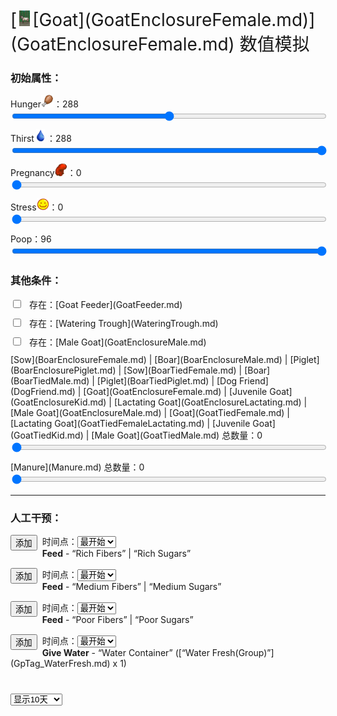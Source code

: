 <div style="font-size:2em">[<div style="width:25px;display:inline-block;text-align:center"><img decoding="async" src="Sprite/GoatFemaleEnclosure.png" href="a.md" style="max-width:25px;max-height:25px;"></div>[Goat](GoatEnclosureFemale.md)](GoatEnclosureFemale.md) 数值模拟</div>  
<div class="row"><div class="col-md-6"><h3>初始属性：</h3><div style="display:block;margin-top:10px;"><label for="customRange3" class="form-label">Hunger<div style="width:20px;display:inline-block;text-align:center"><img decoding="async" src="Sprite/Hunger.png" href="a.md" style="max-width:20px;max-height:20px;"></div>：</label><label id="value_Spoilage" for="input_Spoilage" class="form-label">288</label></div><input id="input_Spoilage" type="range" class="form-range" style="width:100%" min="0" max="576" value="288" step="1" onchange="updatePropSimulator()" ><br><div style="display:block;margin-top:10px;"><label for="customRange3" class="form-label">Thirst<div style="width:20px;display:inline-block;text-align:center"><img decoding="async" src="Sprite/Thirst.png" href="a.md" style="max-width:20px;max-height:20px;"></div>：</label><label id="value_Usage" for="input_Usage" class="form-label">288</label></div><input id="input_Usage" type="range" class="form-range" style="width:100%" min="0" max="288" value="288" step="1" onchange="updatePropSimulator()" ><br><div style="display:block;margin-top:10px;"><label for="customRange3" class="form-label">Pregnancy<div style="width:20px;display:inline-block;text-align:center"><img decoding="async" src="Sprite/Pregnancy.png" href="a.md" style="max-width:20px;max-height:20px;"></div>：</label><label id="value_Fuel" for="input_Fuel" class="form-label">0</label></div><input id="input_Fuel" type="range" class="form-range" style="width:100%" min="0" max="1344" value="0" step="1" onchange="updatePropSimulator()" ><br><div style="display:block;margin-top:10px;"><label for="customRange3" class="form-label">Stress<div style="width:20px;display:inline-block;text-align:center"><img decoding="async" src="Sprite/Content.png" href="a.md" style="max-width:20px;max-height:20px;"></div>：</label><label id="value_Progress" for="input_Progress" class="form-label">0</label></div><input id="input_Progress" type="range" class="form-range" style="width:100%" min="0" max="1000" value="0" step="1" onchange="updatePropSimulator()" ><br><div style="display:block;margin-top:10px;"><label for="customRange3" class="form-label">Poop：</label><label id="value_Special4" for="input_Special4" class="form-label">96</label></div><input id="input_Special4" type="range" class="form-range" style="width:100%" min="0" max="96" value="96" step="1" onchange="updatePropSimulator()" ><br></div><div class="col-md-6"><h3>其他条件：</h3><div class="form-check" style="margin-top:10px;"><input class="form-check-input" type="checkbox"  onchange="updatePropSimulator()" value="" id="input_GoatFeeder"><label class="form-check-label" style="margin-left:10px" for="input_GoatFeeder">存在：[Goat Feeder](GoatFeeder.md)</label></div><div class="form-check" style="margin-top:10px;"><input class="form-check-input" type="checkbox"  onchange="updatePropSimulator()" value="" id="input_WateringTrough"><label class="form-check-label" style="margin-left:10px" for="input_WateringTrough">存在：[Watering Trough](WateringTrough.md)</label></div><div class="form-check" style="margin-top:10px;"><input class="form-check-input" type="checkbox"  onchange="updatePropSimulator()" value="" id="input_GoatEnclosureMale"><label class="form-check-label" style="margin-left:10px" for="input_GoatEnclosureMale">存在：[Male Goat](GoatEnclosureMale.md)</label></div><div style="display:block;margin-top:10px;"><label for="customRange3" class="form-label">[Sow](BoarEnclosureFemale.md) | [Boar](BoarEnclosureMale.md) | [Piglet](BoarEnclosurePiglet.md) | [Sow](BoarTiedFemale.md) | [Boar](BoarTiedMale.md) | [Piglet](BoarTiedPiglet.md) | [Dog Friend](DogFriend.md) | [Goat](GoatEnclosureFemale.md) | [Juvenile Goat](GoatEnclosureKid.md) | [Lactating Goat](GoatEnclosureLactating.md) | [Male Goat](GoatEnclosureMale.md) | [Goat](GoatTiedFemale.md) | [Lactating Goat](GoatTiedFemaleLactating.md) | [Juvenile Goat](GoatTiedKid.md) | [Male Goat](GoatTiedMale.md) 总数量：</label><label id="value_tag_LargeAnimal" for="input_tag_LargeAnimal" class="form-label">0</label></div><input id="input_tag_LargeAnimal" type="range" class="form-range" style="width:100%" min="1" max="50" value="0" step="1" onchange="updatePropSimulator()" ><br><div style="display:block;margin-top:10px;"><label for="customRange3" class="form-label">[Manure](Manure.md) 总数量：</label><label id="value_Manure" for="input_Manure" class="form-label">0</label></div><input id="input_Manure" type="range" class="form-range" style="width:100%" min="0" max="50" value="0" step="1" onchange="updatePropSimulator()" ><br></div></div><hr><div class="row"><div class="col-md-6"><h3>人工干预：</h3><div style="margin-bottom:15px;"><div class="col" style="float:left;margin-right:8px;"><button type="button" class="btn btn-info" onclick="addInjectIndex(0)">添加</button></div><div class="col">时间点：<select id="ps_inject_0" class="form-select"><option selected value="0">最开始</option></select><div><b>Feed</b> - “Rich Fibers” | “Rich Sugars”</div></div></div><div style="margin-bottom:15px;"><div class="col" style="float:left;margin-right:8px;"><button type="button" class="btn btn-info" onclick="addInjectIndex(1)">添加</button></div><div class="col">时间点：<select id="ps_inject_1" class="form-select"><option selected value="0">最开始</option></select><div><b>Feed</b> - “Medium Fibers” | “Medium Sugars”</div></div></div><div style="margin-bottom:15px;"><div class="col" style="float:left;margin-right:8px;"><button type="button" class="btn btn-info" onclick="addInjectIndex(2)">添加</button></div><div class="col">时间点：<select id="ps_inject_2" class="form-select"><option selected value="0">最开始</option></select><div><b>Feed</b> - “Poor Fibers” | “Poor Sugars”</div></div></div><div style="margin-bottom:15px;"><div class="col" style="float:left;margin-right:8px;"><button type="button" class="btn btn-info" onclick="addInjectIndex(3)">添加</button></div><div class="col">时间点：<select id="ps_inject_3" class="form-select"><option selected value="0">最开始</option></select><div><b>Give Water</b> - “Water Container” ([“Water Fresh(Group)”](GpTag_WaterFresh.md) x 1)</div></div></div></div><div class="col-md-6"><div id="injectContainer"></div></div></div><div class="col" style="margin-top:40px;"><div><div><select id="ps_timespan" onchange="updatePropSimulator()" style="float:left;" class="form-select">
        <option value="8h">显示8小时</option>
        <option value="1d">显示1天</option>
        <option selected value="10d">显示10天</option>
        <option value="30d">显示30天</option>
        <option value="60d">显示60天</option>
        </select><div></div><canvas id="myChart"></canvas></div>  
<script>var propSimulatorData={"args":[{"key":"Spoilage","name":"Hunger<div style=\"width:20px;display:inline-block;text-align:center\"><img decoding=\"async\" src=\"Sprite/Hunger.png\" href=\"a.md\" style=\"max-width:20px;max-height:20px;\"></div>","min":0,"max":576,"defaultValue":288,"active":true,"change":-1,"endOnMin":true,"endOnMax":false,"show":true},{"key":"Usage","name":"Thirst<div style=\"width:20px;display:inline-block;text-align:center\"><img decoding=\"async\" src=\"Sprite/Thirst.png\" href=\"a.md\" style=\"max-width:20px;max-height:20px;\"></div>","min":0,"max":288,"defaultValue":288,"active":true,"change":-1,"endOnMin":true,"endOnMax":false,"show":true},{"key":"Fuel","name":"Pregnancy<div style=\"width:20px;display:inline-block;text-align:center\"><img decoding=\"async\" src=\"Sprite/Pregnancy.png\" href=\"a.md\" style=\"max-width:20px;max-height:20px;\"></div>","min":0,"max":1344,"defaultValue":0,"active":true,"change":-1,"endOnMin":false,"endOnMax":true,"show":true},{"key":"Progress","name":"Stress<div style=\"width:20px;display:inline-block;text-align:center\"><img decoding=\"async\" src=\"Sprite/Content.png\" href=\"a.md\" style=\"max-width:20px;max-height:20px;\"></div>","min":0,"max":1000,"defaultValue":0,"active":true,"change":-4,"endOnMin":false,"endOnMax":false,"show":true},{"key":"Special4","name":"Poop","min":0,"max":96,"defaultValue":96,"active":true,"change":-1,"endOnMin":false,"endOnMax":false,"show":true},{"key":"GoatFeeder","name":"存在：[Goat Feeder](GoatFeeder.md)","min":0,"max":1,"defaultValue":0},{"key":"WateringTrough","name":"存在：[Watering Trough](WateringTrough.md)","min":0,"max":1,"defaultValue":0},{"key":"GoatEnclosureMale","name":"存在：[Male Goat](GoatEnclosureMale.md)","min":0,"max":1,"defaultValue":0},{"key":"tag_LargeAnimal","name":"[Sow](BoarEnclosureFemale.md) | [Boar](BoarEnclosureMale.md) | [Piglet](BoarEnclosurePiglet.md) | [Sow](BoarTiedFemale.md) | [Boar](BoarTiedMale.md) | [Piglet](BoarTiedPiglet.md) | [Dog Friend](DogFriend.md) | [Goat](GoatEnclosureFemale.md) | [Juvenile Goat](GoatEnclosureKid.md) | [Lactating Goat](GoatEnclosureLactating.md) | [Male Goat](GoatEnclosureMale.md) | [Goat](GoatTiedFemale.md) | [Lactating Goat](GoatTiedFemaleLactating.md) | [Juvenile Goat](GoatTiedKid.md) | [Male Goat](GoatTiedMale.md) 总数量","min":1,"max":50,"defaultValue":0},{"key":"Manure","name":"[Manure](Manure.md) 总数量","min":0,"max":50,"defaultValue":0}],"controls":[{"cond":[],"change":[{"key":"Spoilage","value":-1}]},{"cond":[],"change":[{"key":"Usage","value":-1}]},{"cond":[],"change":[{"key":"Fuel","value":-1}]},{"cond":[],"change":[{"key":"Progress","value":-4}]},{"cond":[],"change":[{"key":"Special4","value":-1}]},{"cond":[{"key":"GoatFeeder","title":"存在：[Goat Feeder](GoatFeeder.md)","range":[1,1],"isStack":false}],"change":[{"key":"Spoilage","value":2}]},{"cond":[{"key":"WateringTrough","title":"存在：[Watering Trough](WateringTrough.md)","range":[1,1],"isStack":false}],"change":[{"key":"Usage","value":2}]},{"cond":[{"key":"Spoilage","title":"Hunger<div style=\"width:20px;display:inline-block;text-align:center\"><img decoding=\"async\" src=\"Sprite/Hunger.png\" href=\"a.md\" style=\"max-width:20px;max-height:20px;\"></div>","range":[288,576]},{"key":"Usage","title":"Thirst<div style=\"width:20px;display:inline-block;text-align:center\"><img decoding=\"async\" src=\"Sprite/Thirst.png\" href=\"a.md\" style=\"max-width:20px;max-height:20px;\"></div>","range":[144,288]}],"change":[{"key":"Progress","value":10}]},{"cond":[{"key":"Fuel","title":"Pregnancy<div style=\"width:20px;display:inline-block;text-align:center\"><img decoding=\"async\" src=\"Sprite/Pregnancy.png\" href=\"a.md\" style=\"max-width:20px;max-height:20px;\"></div>","range":[193,1344]}],"change":[{"key":"Fuel","value":2}]},{"cond":[{"key":"Fuel","title":"Pregnancy<div style=\"width:20px;display:inline-block;text-align:center\"><img decoding=\"async\" src=\"Sprite/Pregnancy.png\" href=\"a.md\" style=\"max-width:20px;max-height:20px;\"></div>","range":[0,192]},{"key":"GoatEnclosureMale","title":"存在：[Male Goat](GoatEnclosureMale.md)","range":[1,1],"isStack":false}],"change":[{"key":"Fuel","value":2}]},{"cond":[{"key":"Fuel","title":"Pregnancy<div style=\"width:20px;display:inline-block;text-align:center\"><img decoding=\"async\" src=\"Sprite/Pregnancy.png\" href=\"a.md\" style=\"max-width:20px;max-height:20px;\"></div>","range":[1,1536]},{"key":"tag_LargeAnimal","title":"[Sow](BoarEnclosureFemale.md) | [Boar](BoarEnclosureMale.md) | [Piglet](BoarEnclosurePiglet.md) | [Sow](BoarTiedFemale.md) | [Boar](BoarTiedMale.md) | [Piglet](BoarTiedPiglet.md) | [Dog Friend](DogFriend.md) | [Goat](GoatEnclosureFemale.md) | [Juvenile Goat](GoatEnclosureKid.md) | [Lactating Goat](GoatEnclosureLactating.md) | [Male Goat](GoatEnclosureMale.md) | [Goat](GoatTiedFemale.md) | [Lactating Goat](GoatTiedFemaleLactating.md) | [Juvenile Goat](GoatTiedKid.md) | [Male Goat](GoatTiedMale.md) 总数量","range":[1,50],"isStack":true}],"change":[{"key":"Progress","value":-0.66}]},{"cond":[{"key":"Manure","title":"[Manure](Manure.md) 总数量","range":[1,50],"isStack":true}],"change":[{"key":"Progress","value":-0.01}]},{"cond":[],"change":[]}],"actions":[{"name":"<b>Feed</b> - “Rich Fibers” | “Rich Sugars”","change":[{"key":"Spoilage","value":384}]},{"name":"<b>Feed</b> - “Medium Fibers” | “Medium Sugars”","change":[{"key":"Spoilage","value":192}]},{"name":"<b>Feed</b> - “Poor Fibers” | “Poor Sugars”","change":[{"key":"Spoilage","value":48}]},{"name":"<b>Give Water</b> - “Water Container” ([“Water Fresh(Group)”](GpTag_WaterFresh.md) x 1)","change":[{"key":"Usage","value":48}]}]};updatePropSimulator();</script>  


<script>document.title="Goat 数值模拟 - Card Survival Wiki";</script>
